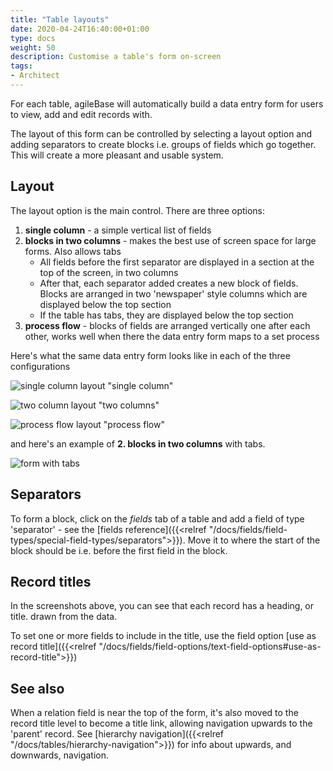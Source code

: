 ```yaml
---
title: "Table layouts"
date: 2020-04-24T16:40:00+01:00
type: docs
weight: 50
description: Customise a table's form on-screen
tags:
- Architect
---
```

For each table, agileBase will automatically build a data entry form for users to view, add and edit records with.

The layout of this form can be controlled by selecting a layout option and adding separators to create blocks i.e. groups of fields which go together. This will create a more pleasant and usable system.

## Layout
The layout option is the main control. There are three options:
1. **single column** - a simple vertical list of fields
2. **blocks in two columns** - makes the best use of screen space for large forms. Also allows tabs
    - All fields before the first separator are displayed in a section at the top of the screen, in two columns
    - After that, each separator added creates a new block of fields. Blocks are arranged in two 'newspaper' style columns which are displayed below the top section
    - If the table has tabs, they are displayed below the top section
3. **process flow** - blocks of fields are arranged vertically one after each other, works well when there the data entry form maps to a set process

Here's what the same data entry form looks like in each of the three configurations

![single column layout](/layout-single.png) "single column"

![two column layout](/layout-two-columns.png) "two columns"

![process flow layout](/layout-process.png) "process flow"

and here's an example of **2. blocks in two columns** with tabs.

![form with tabs](/layout-tabs.png)

## Separators
To form a block, click on the _fields_ tab of a table and add a field of type 'separator' - see the [fields reference]({{<relref "/docs/fields/field-types/special-field-types/separators">}}). Move it to where the start of the block should be i.e. before the first field in the block.

## Record titles
In the screenshots above, you can see that each record has a heading, or title. drawn from the data.

To set one or more fields to include in the title, use the field option [use as record title]({{<relref "/docs/fields/field-options/text-field-options#use-as-record-title">}})

## See also
When a relation field is near the top of the form, it's also moved to the record title level to become a title link, allowing navigation upwards to the 'parent' record. See [hierarchy navigation]({{<relref "/docs/tables/hierarchy-navigation">}}) for info about upwards, and downwards, navigation.






